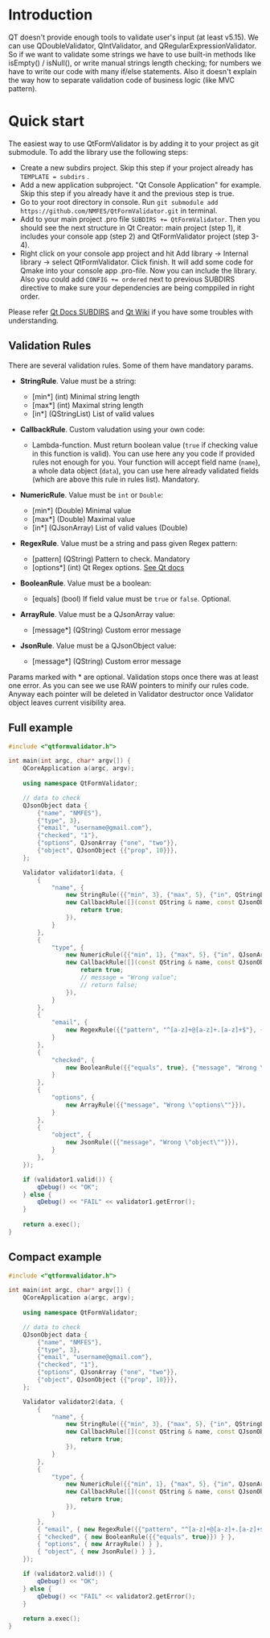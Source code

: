 # Introduction

QT doesn't provide enough tools to validate user's input (at least v5.15). We can use QDoubleValidator, QIntValidator, and QRegularExpressionValidator. So if we want to validate some strings we have to use built-in methods like isEmpty() / isNull(), or write manual strings length checking; for numbers we have to write our code with many if/else statements. Also it doesn't explain the way how to separate validation code of business logic (like MVC pattern).

# Quick start

The easiest way to use QtFormValidator is by adding it to your project as git submodule.
To add the library use the following steps:

- Create a new subdirs project. Skip this step if your project already has `TEMPLATE = subdirs` .
- Add a new application subproject. "Qt Console Application" for example. Skip this step if you already have it and the previous step is true.
- Go to your root directory in console. Run `git submodule add https://github.com/NMFES/QtFormValidator.git` in terminal. 
- Add to your main project .pro file `SUBDIRS += QtFormValidator`. Then you should see the next structure in Qt Creator: main project (step 1), it includes your console app (step 2) and QtFormValidator project (step 3-4).
- Right click on your console app project and hit Add library -> Internal library -> select QtFormValidator. Click finish. It will add some code for Qmake into your console app .pro-file. Now you can include the library. Also you could add `CONFIG += ordered` next to previous SUBDIRS directive to make sure your dependencies are being comppiled in right order.

Please refer [Qt Docs SUBDIRS](https://doc.qt.io/qt-5/qmake-variable-reference.html#subdirs) and [Qt Wiki](https://wiki.qt.io/SUBDIRS_-_handling_dependencies) if you have some troubles with understanding.

## Validation Rules

There are several validation rules. Some of them have mandatory params. 
- **StringRule**. Value must be a string:
    - [min*] (int) Minimal string length
    - [max*] (int) Maximal string length
    - [in*] (QStringList) List of valid values

- **CallbackRule**. Custom valudation using your own code:
    - Lambda-function. Must return boolean value (`true` if checking value in this function is valid). You can use here any you code if provided rules not enough for you. Your function will accept field name (`name`), a whole data object (`data`), you can use here already validated fields (which are above this rule in rules list). Mandatory.

- **NumericRule**. Value must be `int` or `Double`:
    - [min*] (Double) Minimal value
    - [max*] (Double) Maximal value
    - [in*] (QJsonArray) List of valid values (Double)

- **RegexRule**. Value must be a string and pass given Regex pattern:
    - [pattern] (QString) Pattern to check. Mandatory
    - [options*] (int) Qt Regex options. [See Qt docs](https://doc.qt.io/qt-5/qregularexpression.html#PatternOption-enum)

- **BooleanRule**. Value must be a boolean:
    - [equals] (bool) If field value must be `true` or `false`. Optional.

- **ArrayRule**. Value must be a QJsonArray value:
    - [message*] (QString) Custom error message

- **JsonRule**. Value must be a QJsonObject value:
    - [message*] (QString) Custom error message

Params marked with * are optional. Validation stops once there was at least one error. 
As you can see we use RAW pointers to minify our rules code. Anyway each pointer will be deleted in Validator destructor once Validator object leaves current visibility area.

## Full example

```c++
#include <"qtformvalidator.h">

int main(int argc, char* argv[]) {
    QCoreApplication a(argc, argv);
    
    using namespace QtFormValidator;

    // data to check
    QJsonObject data {
        {"name", "NMFES"},
        {"type", 3},
        {"email", "username@gmail.com"},
        {"checked", "1"},
        {"options", QJsonArray {"one", "two"}},
        {"object", QJsonObject {{"prop", 10}}},
    };

    Validator validator1(data, {
        {
            "name", {
                new StringRule({{"min", 3}, {"max", 5}, {"in", QStringList {"GitHub", "NMFES"}}, {"message", "Wrong \"name\""}}),
                new CallbackRule([](const QString & name, const QJsonObject & data, QString & message) {
                    return true;
                }),
            }
        },
        {
            "type", {
                new NumericRule({{"min", 1}, {"max", 5}, {"in", QJsonArray {1, 3, 5}}, {"message", "Wrong \"type\""}}),
                new CallbackRule([](const QString & name, const QJsonObject & data, QString & message) {
                    return true;
                    // message = "Wrong value";
                    // return false;
                }),
            }
        },
        {
            "email", {
                new RegexRule({{"pattern", "^[a-z]+@[a-z]+.[a-z]+$"}, {"options", QRegularExpression::NoPatternOption}, {"message", "Invalid data"}}),
            }
        },
        {
            "checked", {
                new BooleanRule({{"equals", true}, {"message", "Wrong \"checked\""}}),
            }
        },
        {
            "options", {
                new ArrayRule({{"message", "Wrong \"options\""}}),
            }
        },
        {
            "object", {
                new JsonRule({{"message", "Wrong \"object\""}}),
            }
        },
    });

    if (validator1.valid()) {
        qDebug() << "OK";
    } else {
        qDebug() << "FAIL" << validator1.getError();
    }
    
    return a.exec();
}
```


## Compact example

```c++
#include <"qtformvalidator.h">

int main(int argc, char* argv[]) {
    QCoreApplication a(argc, argv);
    
    using namespace QtFormValidator;

    // data to check
    QJsonObject data {
        {"name", "NMFES"},
        {"type", 3},
        {"email", "username@gmail.com"},
        {"checked", "1"},
        {"options", QJsonArray {"one", "two"}},
        {"object", QJsonObject {{"prop", 10}}},
    };

    Validator validator2(data, {
        {
            "name", {
                new StringRule({{"min", 3}, {"max", 5}, {"in", QStringList {"GitHub", "NMFES"}}}),
                new CallbackRule([](const QString & name, const QJsonObject & data, QString & message) {
                    return true;
                }),
            }
        },
        {
            "type", {
                new NumericRule({{"min", 1}, {"max", 5}, {"in", QJsonArray {1, 3, 5}}}),
                new CallbackRule([](const QString & name, const QJsonObject & data, QString & message) {
                    return true;
                }),
            }
        },
        { "email", { new RegexRule({{"pattern", "^[a-z]+@[a-z]+.[a-z]+$"}}) } },
        { "checked", { new BooleanRule({{"equals", true}}) } },
        { "options", { new ArrayRule() } },
        { "object", { new JsonRule() } },
    });

    if (validator2.valid()) {
        qDebug() << "OK";
    } else {
        qDebug() << "FAIL" << validator2.getError();
    }
    
    return a.exec();
}
```
